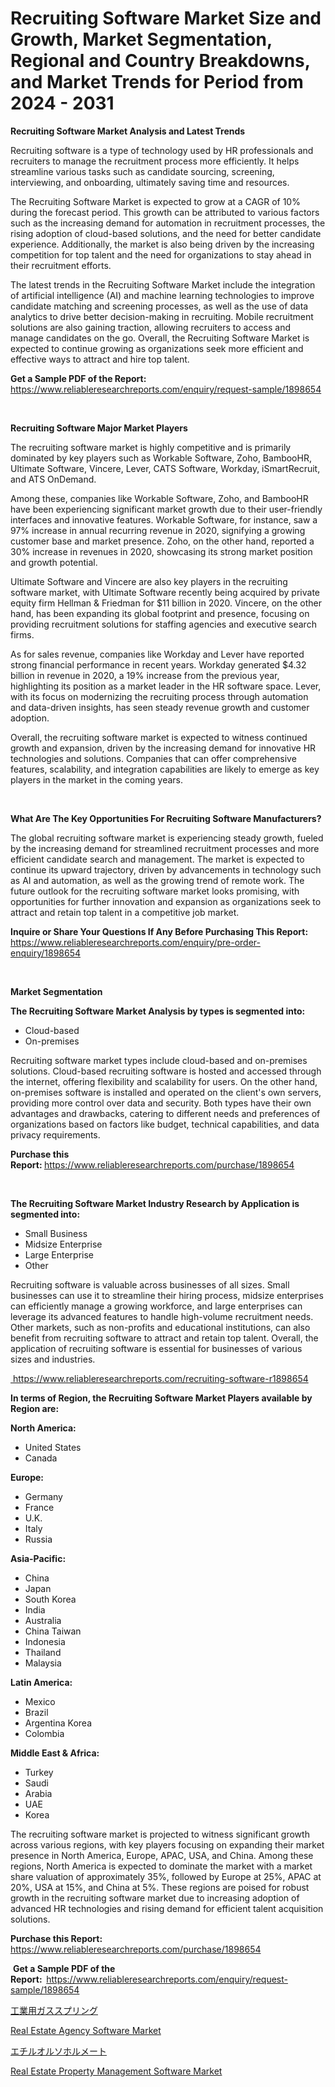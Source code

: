 <p><h1>Recruiting Software Market Size and Growth, Market Segmentation, Regional and Country Breakdowns, and Market Trends for Period from 2024 -  2031</h1></p><p><strong>Recruiting Software Market Analysis and Latest Trends</strong></p>
<p><p>Recruiting software is a type of technology used by HR professionals and recruiters to manage the recruitment process more efficiently. It helps streamline various tasks such as candidate sourcing, screening, interviewing, and onboarding, ultimately saving time and resources.</p><p>The Recruiting Software Market is expected to grow at a CAGR of 10% during the forecast period. This growth can be attributed to various factors such as the increasing demand for automation in recruitment processes, the rising adoption of cloud-based solutions, and the need for better candidate experience. Additionally, the market is also being driven by the increasing competition for top talent and the need for organizations to stay ahead in their recruitment efforts.</p><p>The latest trends in the Recruiting Software Market include the integration of artificial intelligence (AI) and machine learning technologies to improve candidate matching and screening processes, as well as the use of data analytics to drive better decision-making in recruiting. Mobile recruitment solutions are also gaining traction, allowing recruiters to access and manage candidates on the go. Overall, the Recruiting Software Market is expected to continue growing as organizations seek more efficient and effective ways to attract and hire top talent.</p></p>
<p><strong>Get a Sample PDF of the Report:&nbsp;</strong> <a href="https://www.reliableresearchreports.com/enquiry/request-sample/1898654">https://www.reliableresearchreports.com/enquiry/request-sample/1898654</a></p>
<p>&nbsp;</p>
<p><strong>Recruiting Software Major Market Players</strong></p>
<p><p>The recruiting software market is highly competitive and is primarily dominated by key players such as Workable Software, Zoho, BambooHR, Ultimate Software, Vincere, Lever, CATS Software, Workday, iSmartRecruit, and ATS OnDemand.</p><p>Among these, companies like Workable Software, Zoho, and BambooHR have been experiencing significant market growth due to their user-friendly interfaces and innovative features. Workable Software, for instance, saw a 97% increase in annual recurring revenue in 2020, signifying a growing customer base and market presence. Zoho, on the other hand, reported a 30% increase in revenues in 2020, showcasing its strong market position and growth potential.</p><p>Ultimate Software and Vincere are also key players in the recruiting software market, with Ultimate Software recently being acquired by private equity firm Hellman & Friedman for $11 billion in 2020. Vincere, on the other hand, has been expanding its global footprint and presence, focusing on providing recruitment solutions for staffing agencies and executive search firms.</p><p>As for sales revenue, companies like Workday and Lever have reported strong financial performance in recent years. Workday generated $4.32 billion in revenue in 2020, a 19% increase from the previous year, highlighting its position as a market leader in the HR software space. Lever, with its focus on modernizing the recruiting process through automation and data-driven insights, has seen steady revenue growth and customer adoption.</p><p>Overall, the recruiting software market is expected to witness continued growth and expansion, driven by the increasing demand for innovative HR technologies and solutions. Companies that can offer comprehensive features, scalability, and integration capabilities are likely to emerge as key players in the market in the coming years.</p></p>
<p>&nbsp;</p>
<p><strong>What Are The Key Opportunities For Recruiting Software Manufacturers?</strong></p>
<p><p>The global recruiting software market is experiencing steady growth, fueled by the increasing demand for streamlined recruitment processes and more efficient candidate search and management. The market is expected to continue its upward trajectory, driven by advancements in technology such as AI and automation, as well as the growing trend of remote work. The future outlook for the recruiting software market looks promising, with opportunities for further innovation and expansion as organizations seek to attract and retain top talent in a competitive job market.</p></p>
<p><strong>Inquire or Share Your Questions If Any Before Purchasing This Report:</strong> <a href="https://www.reliableresearchreports.com/enquiry/pre-order-enquiry/1898654">https://www.reliableresearchreports.com/enquiry/pre-order-enquiry/1898654</a></p>
<p>&nbsp;</p>
<p><strong>Market Segmentation</strong></p>
<p><strong>The Recruiting Software Market Analysis by types is segmented into:</strong></p>
<p><ul><li>Cloud-based</li><li>On-premises</li></ul></p>
<p><p>Recruiting software market types include cloud-based and on-premises solutions. Cloud-based recruiting software is hosted and accessed through the internet, offering flexibility and scalability for users. On the other hand, on-premises software is installed and operated on the client's own servers, providing more control over data and security. Both types have their own advantages and drawbacks, catering to different needs and preferences of organizations based on factors like budget, technical capabilities, and data privacy requirements.</p></p>
<p><strong>Purchase this Report:&nbsp;</strong><a href="https://www.reliableresearchreports.com/purchase/1898654">https://www.reliableresearchreports.com/purchase/1898654</a></p>
<p>&nbsp;</p>
<p><strong>The Recruiting Software Market Industry Research by Application is segmented into:</strong></p>
<p><ul><li>Small Business</li><li>Midsize Enterprise</li><li>Large Enterprise</li><li>Other</li></ul></p>
<p><p>Recruiting software is valuable across businesses of all sizes. Small businesses can use it to streamline their hiring process, midsize enterprises can efficiently manage a growing workforce, and large enterprises can leverage its advanced features to handle high-volume recruitment needs. Other markets, such as non-profits and educational institutions, can also benefit from recruiting software to attract and retain top talent. Overall, the application of recruiting software is essential for businesses of various sizes and industries.</p></p>
<p><a href="https://www.reliableresearchreports.com/recruiting-software-r1898654">&nbsp;https://www.reliableresearchreports.com/recruiting-software-r1898654</a></p>
<p><strong>In terms of Region, the Recruiting Software Market Players available by Region are:</strong></p>
<p>
    <p> <strong> North America: </strong>
        <ul>
            <li>United States</li>
            <li>Canada</li>
        </ul>
        </p> 
    <p> <strong> Europe: </strong>
        <ul>
            <li>Germany</li>
            <li>France</li>
            <li>U.K.</li>
            <li>Italy</li>
            <li>Russia</li>
        </ul>
        </p> 
    <p> <strong> Asia-Pacific: </strong>
        <ul>
            <li>China</li>
            <li>Japan</li>
            <li>South Korea</li>
            <li>India</li>
            <li>Australia</li>
            <li>China Taiwan</li>
            <li>Indonesia</li>
            <li>Thailand</li>
            <li>Malaysia</li>
        </ul>
        </p> 
    <p> <strong> Latin America: </strong>
        <ul>
            <li>Mexico</li>
            <li>Brazil</li>
            <li>Argentina Korea</li>
            <li>Colombia</li>
        </ul>
        </p> 
    <p> <strong> Middle East & Africa: </strong>
        <ul>
            <li>Turkey</li>
            <li>Saudi</li>
            <li>Arabia</li>
            <li>UAE</li>
            <li>Korea</li>
        </ul>
    </p>
    </p>
<p><p>The recruiting software market is projected to witness significant growth across various regions, with key players focusing on expanding their market presence in North America, Europe, APAC, USA, and China. Among these regions, North America is expected to dominate the market with a market share valuation of approximately 35%, followed by Europe at 25%, APAC at 20%, USA at 15%, and China at 5%. These regions are poised for robust growth in the recruiting software market due to increasing adoption of advanced HR technologies and rising demand for efficient talent acquisition solutions.</p></p>
<p><strong>Purchase this Report: </strong><a href="https://www.reliableresearchreports.com/purchase/1898654">https://www.reliableresearchreports.com/purchase/1898654</a></p>
<p>&nbsp;<strong>Get a Sample PDF of the Report:&nbsp;&nbsp;</strong><a href="https://www.reliableresearchreports.com/enquiry/request-sample/1898654">https://www.reliableresearchreports.com/enquiry/request-sample/1898654</a></p>
<p><strong></strong></p>
<p><p><a href="https://github.com/decker5351/Market-Research-Report-List-1/blob/main/875110959580.md">工業用ガススプリング</a></p><p><a href="https://github.com/maudAbbott7/Market-Research-Report-List-1/blob/main/real-estate-agency-software-market.md">Real Estate Agency Software Market</a></p><p><a href="https://github.com/KaydenJohns1964/Market-Research-Report-List-1/blob/main/503167859578.md">エチルオルソホルメート</a></p><p><a href="https://github.com/MaraKoelpin2023/Market-Research-Report-List-1/blob/main/real-estate-property-management-software-market.md">Real Estate Property Management Software Market</a></p></p>